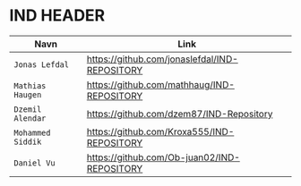 <h1> IND HEADER </h1>

| Navn | Link |
| --- | --- |
| `Jonas Lefdal` | https://github.com/jonaslefdal/IND-REPOSITORY |
| `Mathias Haugen` |https://github.com/mathhaug/IND-REPOSITORY  |
| `Dzemil Alendar` |https://github.com/dzem87/IND-Repository  |
| `Mohammed Siddik` |https://github.com/Kroxa555/IND-REPOSITORY |
| `Daniel Vu` |https://github.com/Ob-juan02/IND-REPOSITORY |